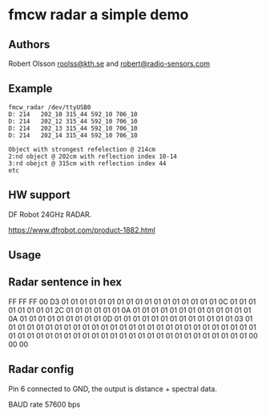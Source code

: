 fmcw radar a simple demo
========================

Authors
--------
Robert Olsson roolss@kth.se and robert@radio-sensors.com

Example
-------
	fmcw_radar /dev/ttyUSB0 
	D: 214   202_10 315_44 592_10 706_10 
	D: 214   202_12 315_44 592_10 706_10 
	D: 214   202_13 315_44 592_10 706_10 
	D: 214   202_14 315_44 592_10 706_10 

	Object with strongest refelection @ 214cm
	2:nd object @ 202cm with reflection index 10-14
	3:rd obejct @ 315cm with reflection index 44
	etc

HW support
----------
DF Robot 24GHz RADAR.

https://www.dfrobot.com/product-1882.html


Usage
-----



Radar sentence in hex
---------------------
FF FF FF 00 D3 01 01 01 01 01 01 01 01 01 01 01 01 01 01 01 01 01 0C 01 01 01 01 01 01 01 01 2C 01 01 01 01 01 01 0A 01 01 01 01 01 01 01 01 01 01 01 01 01 0A 01 01 01 01 01 01 01 01 01 0D 01 01 01 01 01 01 01 01 01 01 01 01 01 03 01 01 01 01 01 01 01 01 01 01 01 01 01 01 01 01 01 01 01 01 01 01 01 01 01 01 01 01 01 01 01 01 01 01 01 01 01 01 01 01 01 01 01 01 01 01 01 01 01 01 01 01 01 01 00 00 00

Radar config
------------
Pin 6 connected to GND, the output is distance + spectral data.

BAUD rate 57600 bps

